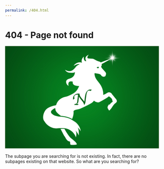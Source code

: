 ```yaml
---
permalink: /404.html
---
```

# 404 - Page not found
![Unicorn](dorwappen.jpg "Unicorn")

The subpage you are searching for is not existing. In fact, there are no subpages existing on that website. So what are you searching for?